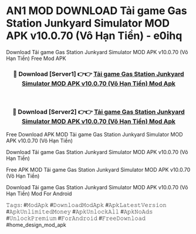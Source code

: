 # AN1 MOD DOWNLOAD Tải game Gas Station Junkyard Simulator MOD APK v10.0.70 (Vô Hạn Tiền) - e0ihq
Download Tải game Gas Station Junkyard Simulator MOD APK v10.0.70 (Vô Hạn Tiền) Free Mod APK

<div align="center">
<h3>🔴 Download [Server1] 👉👉 <a href="https://apk-comot.site?title=Tải_game_Gas_Station_Junkyard_Simulator_MOD_APK_v10.0.70_(Vô_Hạn_Tiền)">Tải game Gas Station Junkyard Simulator MOD APK v10.0.70 (Vô Hạn Tiền) Mod Apk</a></h3><br>

<h3>🔴 Download [Server2] 👉👉 <a href="https://apk-comot.site?title=Tải_game_Gas_Station_Junkyard_Simulator_MOD_APK_v10.0.70_(Vô_Hạn_Tiền)">Tải game Gas Station Junkyard Simulator MOD APK v10.0.70 (Vô Hạn Tiền) Mod Apk</a></h3>
</div>


Free Download APK MOD Tải game Gas Station Junkyard Simulator MOD APK v10.0.70 (Vô Hạn Tiền)

Download Tải game Gas Station Junkyard Simulator MOD APK v10.0.70 (Vô Hạn Tiền) 

Free APK MOD Tải game Gas Station Junkyard Simulator MOD APK v10.0.70 (Vô Hạn Tiền) 

Download Tải game Gas Station Junkyard Simulator MOD APK v10.0.70 (Vô Hạn Tiền) Mod For Android

𝚃𝚊𝚐𝚜: #𝙼𝚘𝚍𝙰𝚙𝚔 #𝙳𝚘𝚠𝚗𝚕𝚘𝚊𝚍𝙼𝚘𝚍𝙰𝚙𝚔 #𝙰𝚙𝚔𝙻𝚊𝚝𝚎𝚜𝚝𝚅𝚎𝚛𝚜𝚒𝚘𝚗 #𝙰𝚙𝚔𝚄𝚗𝚕𝚒𝚖𝚒𝚝𝚎𝚍𝙼𝚘𝚗𝚎𝚢 #𝙰𝚙𝚔𝚄𝚗𝚕𝚘𝚌𝚔𝙰𝚕𝚕 #𝙰𝚙𝚔𝙽𝚘𝙰𝚍𝚜 #𝚄𝚗𝚕𝚘𝚌𝚔𝙿𝚛𝚎𝚖𝚒𝚞𝚖 #𝙵𝚘𝚛𝙰𝚗𝚍𝚛𝚘𝚒𝚍 #𝙵𝚛𝚎𝚎𝙳𝚘𝚠𝚗𝚕𝚘𝚊𝚍 #home_design_mod_apk